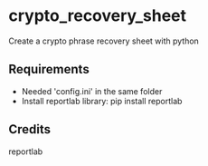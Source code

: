 # crypto_recovery_sheet
Create a crypto phrase recovery sheet with python

## Requirements
- Needed 'config.ini' in the same folder 
- Install reportlab library: pip install reportlab

## Credits
reportlab
